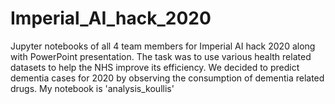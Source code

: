 # Imperial_AI_hack_2020
Jupyter notebooks of all 4 team members for Imperial AI hack 2020 along with PowerPoint presentation. The task was to use various health related datasets to help the NHS improve its efficiency. We decided to predict dementia cases for 2020 by observing the consumption of dementia related drugs. My notebook is 'analysis_koullis'
